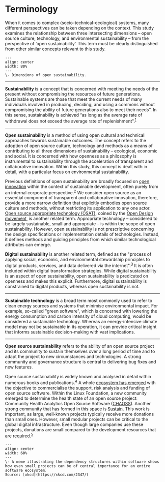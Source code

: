 # Terminology

When it comes to complex (socio-technical-ecological) systems, many different perspectives can be taken depending on the context. This study examines the relationship between three intersecting dimensions – open source culture, technology, and environmental sustainability – from the perspective of ‘open sustainability’. This term must be clearly distinguished from other similar concepts relevant to this study.

```{figure} ../images/open_sustainability_dimensions.svg
---
align: center
width: 80%
---
\- Dimensions of open sustainability.
```

---

**Sustainability** is a concept that is concerned with meeting the needs of the present without compromising the resources of future generations. Sustainable systems are those that meet the current needs of many individuals involved in producing, deciding, and using a commons without compromising the ability of future generations also to meet their needs”. In this sense, sustainability is achieved “as long as the average rate of withdrawal does not exceed the average rate of replenishment".<sup><a href="https://ieeexplore.ieee.org/document/6284197">1</a></sup>

---

**Open sustainability** is a method of using open cultural and technical approaches towards sustainable outcomes. The concept refers to the adoption of open source culture, technology and methods as a means of contributing to all three dimensions of sustainability – ecological, economic and social. It is concerned with how openness as a philosophy is instrumental to sustainability through the acceleration of transparent and collaborative innovation. Within this study, this concept is dealt with in detail, with a particular focus on environmental sustainability.

Previous definitions of open sustainability are broadly focused on [open innovation](https://en.wikipedia.org/wiki/Open_innovation) within the context of sustainable development, often purely from an internal corporate perspective.<sup><a href="https://lutpub.lut.fi/bitstream/handle/10024/158649/ukko_et_al_sustainable_development_final_draft.pdf">2</a></sup> We consider open source as an essential component of transparent and collaborative innovation, therefore, provide a more narrow definition that explicitly embodies open source culture and methods, without restricting its application to any one actor. [Open source appropriate technology (OSAT)](https://www.appropedia.org/Open_Source_Appropriate_Technology), coined by the [Open Design movement](https://en.wikipedia.org/wiki/Open-design_movement), is another related term. Appropriate technology – considered to be largely sustainable, small and appropriate – is within the scope of open sustainability. However, open sustainability is not prescriptive concerning the design specifications or implementation details of technologies. Instead, it defines methods and guiding principles from which similar technological attributes can emerge.

**Digital sustainability** is another related term, defined as the "process of applying social, economic, and environmental stewardship principles to digital products, services, and data delivered via the internet".<sup><a href="https://www.mdpi.com/2071-1050/13/6/3530">3</a></sup> It is often included within digital transformation strategies. While digital sustainability is an aspect of open sustainability, open sustainability is predicated on openness and makes this explicit. Furthermore, digital sustainability is constrained to digital products, whereas open sustainability is not. <!-- This should not be confused with "sustainable digitalisation" (also known as **sustainable digital transformation**), which is concerned with sustaining digital sovereignty in the long term. -->

---

**Sustainable technology** is a broad term most commonly used to refer to clean energy sources and systems that minimise environmental impact. For example, so-called "green software", which is concerned with lowering the energy consumption and carbon intensity of cloud computing, would be considered a sustainable technology. Whereas an energy-intensive climate model may not be sustainable in its operation, it can provide critical insight that informs sustainable decision-making with vast implications.

---

**Open source sustainability** refers to the ability of an open source project and its community to sustain themselves over a long period of time and to adapt the project to new circumstances and technologies. A strong community and governance structure is central to delivering bug fixes and new features.

Open source sustainability is widely known and analysed in detail within numerous books and publications.<sup><a href="https://press.stripe.com/working-in-public">4</a></sup> A whole [ecosystem has emerged](https://github.com/nayafia/lemonade-stand#a-handy-guide-to-financial-support-for-open-source) with the objective to commercialise the support, risk analysis and funding of open source software. Within the Linux Foundation, a new community emerged to determine the health state of an open source project: Community Health Analytics Open Source Software ([CHAOSS](https://chaoss.community/)). Another strong community that has formed in this space is [Sustain](https://sustainoss.org/). This work is important, as large, well-known projects typically receive more donations than small ones. However, small modular projects can be critical to the global digital infrastructure. Even though large companies use these projects, donations are small compared to the development resources that are required.<sup><a href="https://staltz.com/software-below-the-poverty-line.html">5</a></sup>

```{figure} ../images/dependency.png
---
align: center
width: 60%
---
\- A meme illustrating the dependency structures within software shows how even small projects can be of central importance for an entire software ecosystem. 
Source: [xkcd](https://xkcd.com/2347/)
```

